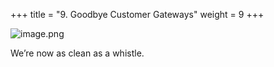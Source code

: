 +++
title = "9. Goodbye Customer Gateways"
weight = 9
+++


![image.png](/images/008-viii-clean-it-up/41-890635-image.png)


We’re now as clean as a whistle. 


